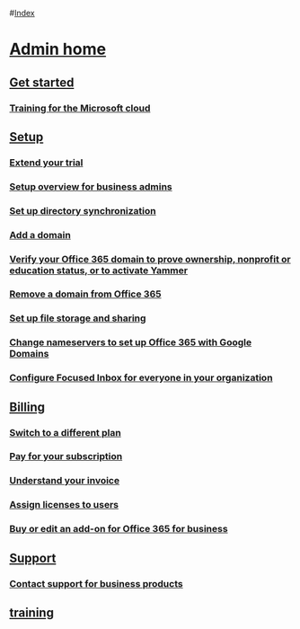 
  
#[Index](Index)
# [Admin home](admin-home.md)
## [Get started](get-started/get-started.md)
### [Training for the Microsoft cloud](get-started/training-for-the-microsoft-cloud.md)
## [Setup](setup/setup.md)
### [Extend your trial](setup/extend-your-trial.md)
### [Setup overview for business admins](setup/setup-overview-for-business-admins.md)
### [Set up directory synchronization](setup/set-up-directory-synchronization.md)
### [Add a domain](setup/add-a-domain.md)
### [Verify your Office 365 domain to prove ownership, nonprofit or education status, or to activate Yammer](setup/verify-your-office-365-domain-to-prove-ownership-nonprofit-or-education-status-o.md)
### [Remove a domain from Office 365](setup/remove-a-domain-from-office-365.md)
### [Set up file storage and sharing](setup/set-up-file-storage-and-sharing.md)
### [Change nameservers to set up Office 365 with Google Domains](setup/change-nameservers-to-set-up-office-365-with-google-domains.md)
### [Configure Focused Inbox for everyone in your organization](setup/configure-focused-inbox-for-everyone-in-your-organization.md)
## [Billing](billing/billing.md)
### [Switch to a different plan](billing/switch-to-a-different-plan.md)
### [Pay for your subscription](billing/pay-for-your-subscription.md)
### [Understand your invoice](billing/understand-your-invoice.md)
### [Assign licenses to users](billing/assign-licenses-to-users.md)
### [Buy or edit an add-on for Office 365 for business](billing/buy-or-edit-an-add-on-for-office-365-for-business.md)
## [Support](support/support.md)
### [Contact support for business products](support/contact-support-for-business-products.md)
## [training](.md)

